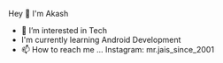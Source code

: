 Hey 
 👋
 I'm Akash

- 👀 I’m interested in Tech
- I'm currently learning Android Development
- 📫 How to reach me ...
             Instagram: mr.jais_since_2001
             

<!---
akashjaiswal797112/akashjaiswal797112 is a ✨ special ✨ repository because its `README.md` (this file) appears on your GitHub profile.
You can click the Preview link to take a look at your changes.
--->
